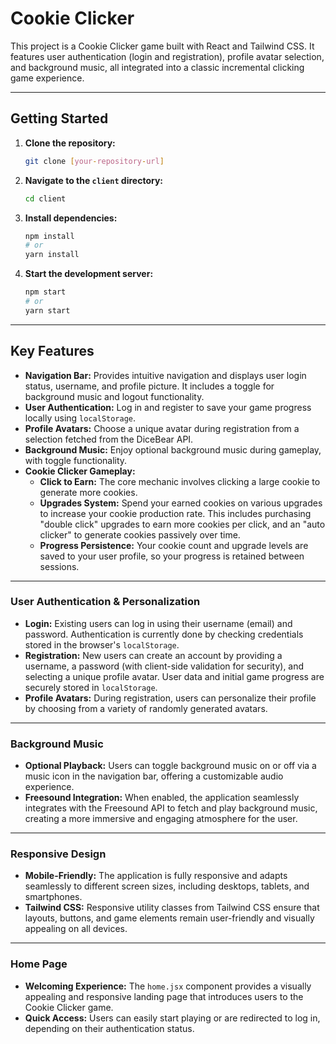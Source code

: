 # Cookie Clicker

This project is a Cookie Clicker game built with React and Tailwind CSS. It features user authentication (login and registration), profile avatar selection, and background music, all integrated into a classic incremental clicking game experience.

---

## Getting Started

1.  **Clone the repository:**
    ```bash
    git clone [your-repository-url]
    ```
2.  **Navigate to the `client` directory:**
    ```bash
    cd client
    ```
3.  **Install dependencies:**
    ```bash
    npm install
    # or
    yarn install
    ```
4.  **Start the development server:**
    ```bash
    npm start
    # or
    yarn start
    ```

---

## Key Features

* **Navigation Bar:** Provides intuitive navigation and displays user login status, username, and profile picture. It includes a toggle for background music and logout functionality.
* **User Authentication:** Log in and register to save your game progress locally using `localStorage`.
* **Profile Avatars:** Choose a unique avatar during registration from a selection fetched from the DiceBear API.
* **Background Music:** Enjoy optional background music during gameplay, with toggle functionality.
* **Cookie Clicker Gameplay:**
    * **Click to Earn:** The core mechanic involves clicking a large cookie to generate more cookies.
    * **Upgrades System:** Spend your earned cookies on various upgrades to increase your cookie production rate. This includes purchasing "double click" upgrades to earn more cookies per click, and an "auto clicker" to generate cookies passively over time.
    * **Progress Persistence:** Your cookie count and upgrade levels are saved to your user profile, so your progress is retained between sessions.

---

### User Authentication & Personalization

* **Login:** Existing users can log in using their username (email) and password. Authentication is currently done by checking credentials stored in the browser's `localStorage`.
* **Registration:** New users can create an account by providing a username, a password (with client-side validation for security), and selecting a unique profile avatar. User data and initial game progress are securely stored in `localStorage`.
* **Profile Avatars:** During registration, users can personalize their profile by choosing from a variety of randomly generated avatars.

---

### Background Music

* **Optional Playback:** Users can toggle background music on or off via a music icon in the navigation bar, offering a customizable audio experience.
* **Freesound Integration:** When enabled, the application seamlessly integrates with the Freesound API to fetch and play background music, creating a more immersive and engaging atmosphere for the user.

---

### Responsive Design

* **Mobile-Friendly:** The application is fully responsive and adapts seamlessly to different screen sizes, including desktops, tablets, and smartphones.
* **Tailwind CSS:** Responsive utility classes from Tailwind CSS ensure that layouts, buttons, and game elements remain user-friendly and visually appealing on all devices.

---

### Home Page

* **Welcoming Experience:** The `home.jsx` component provides a visually appealing and responsive landing page that introduces users to the Cookie Clicker game.
* **Quick Access:** Users can easily start playing or are redirected to log in, depending on their authentication status.

